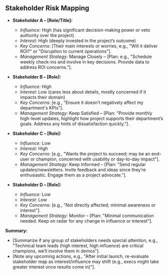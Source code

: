 <!--
## Description: Identifies key stakeholders for your project and maps their level of influence and interest, along with their primary concerns, to help you strategize stakeholder management.
## Usage Note: Use when starting a project or change initiative. List your stakeholders (by role or name) and what you know about their interests. The prompt will guide analyzing who needs close management versus periodic communication and how to address their concerns.
## Instructions: The AI will ask about each stakeholder’s influence (power over the project) and interest (how much they care about the outcome). For each, it will also inquire about their main expectations or fears. The output will categorize stakeholders and suggest how to engage each (manage closely, keep satisfied, keep informed, monitor). Use this map to plan communications and preempt resistance.
## Attribution: Uses stakeholder analysis models (like the Power/Interest grid by Mendelow) combined with risk mitigation strategies from change management.
-->

## Stakeholder Risk Mapping

- **Stakeholder A – [Role/Title]:**  
  - *Influence:* High (has significant decision-making power or veto authority over the project)  
  - *Interest:* High (deeply invested in the project’s outcome)  
  - *Key Concerns:* [Their main interests or worries, e.g., "Will it deliver ROI?" or "Disruption to current operations"].  
  - *Management Strategy:* Manage Closely – [Plan: e.g., "Schedule weekly check-ins and involve in key decisions. Provide data to address ROI concerns."].

- **Stakeholder B – [Role]:**  
  - *Influence:* High  
  - *Interest:* Low (cares less about details, mostly concerned if it impacts their domain)  
  - *Key Concerns:* [e.g., "Ensure it doesn’t negatively affect my department's KPIs"].  
  - *Management Strategy:* Keep Satisfied – [Plan: "Provide monthly high-level updates, highlight how project supports their department’s goals. Address any hints of dissatisfaction quickly."].

- **Stakeholder C – [Role]:**  
  - *Influence:* Low  
  - *Interest:* High  
  - *Key Concerns:* [e.g., "Wants the project to succeed; may be an end-user or champion, concerned with usability or day-to-day impact"].  
  - *Management Strategy:* Keep Informed – [Plan: "Send regular updates/newsletters. Invite feedback and ideas since they’re enthusiastic. Engage them as a project advocate."].

- **Stakeholder D – [Role]:**  
  - *Influence:* Low  
  - *Interest:* Low  
  - *Key Concerns:* [e.g., "Not directly affected; minimal awareness or interest"].  
  - *Management Strategy:* Monitor – [Plan: "Minimal communication needed. Keep on radar for any change in influence or interest"]. 

**Summary:**  
- [Summarize if any group of stakeholders needs special attention, e.g., "Technical team leads (high interest, high influence) are critical champions, we’ll involve them in demos"].  
- [Note any upcoming actions, e.g., "After initial launch, re-evaluate stakeholder map as interest/influence may shift (e.g., execs might take greater interest once results come in)"].

